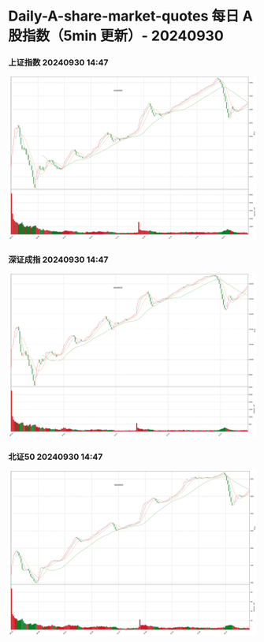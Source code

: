 
# Daily-A-share-market-quotes 每日 A 股指数（5min 更新）- 20240930

### 上证指数 20240930 14:47
![](./fig/2024/9/20240930-sh000001.png)

### 深证成指 20240930 14:47
![](./fig/2024/9/20240930-sz399001.png)

### 北证50 20240930 14:47
![](./fig/2024/9/20240930-bj899050.png)

